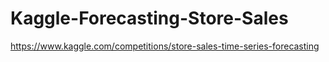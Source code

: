 # Kaggle-Forecasting-Store-Sales
https://www.kaggle.com/competitions/store-sales-time-series-forecasting
